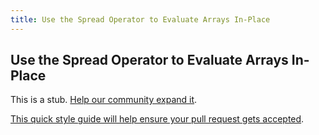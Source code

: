 ```yaml
---
title: Use the Spread Operator to Evaluate Arrays In-Place
---
```

## Use the Spread Operator to Evaluate Arrays In-Place

This is a stub. <a href='https://github.com/freecodecamp/guides/tree/master/src/pages/certifications/javascript-algorithms-and-data-structures/es6/use-the-spread-operator-to-evaluate-arrays-in-place/index.md' target='_blank' rel='nofollow'>Help our community expand it</a>.

<a href='https://github.com/freecodecamp/guides/blob/master/README.md' target='_blank' rel='nofollow'>This quick style guide will help ensure your pull request gets accepted</a>.

<!-- The article goes here, in GitHub-flavored Markdown. Feel free to add YouTube videos, images, and CodePen/JSBin embeds  -->
